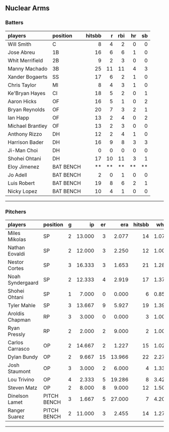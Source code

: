 ## Nuclear Arms

### Batters

 
|players          |position  | hitsbb|  r| rbi| hr| sb| 
|:----------------|:---------|------:|--:|---:|--:|--:| 
|Will Smith       |C         |      8|  4|   2|  0|  0| 
|Jose Abreu       |1B        |     16|  6|   6|  1|  0| 
|Whit Merrifield  |2B        |      9|  2|   3|  0|  0| 
|Manny Machado    |3B        |     25| 11|  11|  4|  3| 
|Xander Bogaerts  |SS        |     17|  6|   2|  1|  0| 
|Chris Taylor     |MI        |      8|  4|   3|  1|  0| 
|Ke'Bryan Hayes   |CI        |     18|  5|   2|  0|  1| 
|Aaron Hicks      |OF        |     16|  5|   1|  0|  2| 
|Bryan Reynolds   |OF        |     20|  7|   3|  2|  1| 
|Ian Happ         |OF        |     13|  2|   4|  0|  2| 
|Michael Brantley |OF        |     13|  2|   3|  0|  0| 
|Anthony Rizzo    |DH        |     12|  2|   4|  1|  0| 
|Harrison Bader   |DH        |     16|  9|   8|  3|  3| 
|Ji-Man Choi      |DH        |      0|  0|   0|  0|  0| 
|Shohei Ohtani    |DH        |     17| 10|  11|  3|  1| 
|Eloy Jimenez     |BAT BENCH |     **| **|  **| **| **| 
|Jo Adell         |BAT BENCH |      2|  0|   1|  0|  0| 
|Luis Robert      |BAT BENCH |     19|  8|   6|  2|  1| 
|Nicky Lopez      |BAT BENCH |     10|  4|   1|  0|  0| 

* * *

### Pitchers

 
|players          |position    |  g|     ip| er|    era| hitsbb|  whip| so|  w| sv| 
|:----------------|:-----------|--:|------:|--:|------:|------:|-----:|--:|--:|--:| 
|Miles Mikolas    |SP          |  2| 13.000|  3|  2.077|     14| 1.077| 10|  1|  0| 
|Nathan Eovaldi   |SP          |  2| 12.000|  3|  2.250|     12| 1.000| 12|  0|  0| 
|Nestor Cortes    |SP          |  3| 16.333|  3|  1.653|     21| 1.286| 17|  1|  0| 
|Noah Syndergaard |SP          |  2| 12.333|  4|  2.919|     17| 1.378| 10|  1|  0| 
|Shohei Ohtani    |SP          |  1|  7.000|  0|  0.000|      6| 0.857| 11|  1|  0| 
|Tyler Mahle      |SP          |  3| 13.667|  9|  5.927|     19| 1.390| 13|  0|  0| 
|Aroldis Chapman  |RP          |  3|  3.000|  0|  0.000|      3| 1.000|  0|  0|  3| 
|Ryan Pressly     |RP          |  2|  2.000|  2|  9.000|      2| 1.000|  1|  1|  1| 
|Carlos Carrasco  |OP          |  2| 14.667|  2|  1.227|     15| 1.023| 10|  2|  0| 
|Dylan Bundy      |OP          |  2|  9.667| 15| 13.966|     22| 2.276| 10|  0|  0| 
|Josh Staumont    |OP          |  3|  3.000|  2|  6.000|      4| 1.333|  5|  0|  0| 
|Lou Trivino      |OP          |  4|  2.333|  5| 19.286|      8| 3.429|  2|  0|  0| 
|Steven Matz      |OP          |  2|  8.000|  8|  9.000|     12| 1.500|  7|  1|  0| 
|Dinelson Lamet   |PITCH BENCH |  3|  1.667|  5| 27.000|      7| 4.200|  1|  0|  0| 
|Ranger Suarez    |PITCH BENCH |  2| 11.000|  3|  2.455|     14| 1.273| 10|  1|  0| 


* * *


